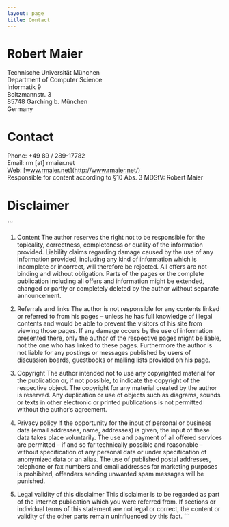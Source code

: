 ```yaml
---
layout: page
title: Contact
---
```


# Robert Maier
Technische Universität München<br>
Department of Computer Science<br>
Informatik 9<br>
Boltzmannstr. 3<br>
85748 Garching b. München<br>
Germany

# Contact
Phone: +49 89 / 289-17782<br>
Email: rm [at] rmaier.net<br>
Web: [www.rmaier.net](http://www.rmaier.net/)<br>
Responsible for content according to §10 Abs. 3 MDStV: Robert Maier

# Disclaimer
´´´
1. Content
The author reserves the right not to be responsible for the topicality, correctness, completeness or quality of the information provided. Liability claims regarding damage caused by the use of any information provided, including any kind of information which is incomplete or incorrect, will therefore be rejected.
All offers are not-binding and without obligation. Parts of the pages or the complete publication including all offers and information might be extended, changed or partly or completely deleted by the author without separate announcement.

2. Referrals and links
The author is not responsible for any contents linked or referred to from his pages – unless he has full knowledge of illegal contents and would be able to prevent the visitors of his site from viewing those pages. If any damage occurs by the use of information presented there, only the author of the respective pages might be liable, not the one who has linked to these pages. Furthermore the author is not liable for any postings or messages published by users of discussion boards, guestbooks or mailing lists provided on his page.

3. Copyright
The author intended not to use any copyrighted material for the publication or, if not possible, to indicate the copyright of the respective object.
The copyright for any material created by the author is reserved. Any duplication or use of objects such as diagrams, sounds or texts in other electronic or printed publications is not permitted without the author’s agreement.

4. Privacy policy
If the opportunity for the input of personal or business data (email addresses, name, addresses) is given, the input of these data takes place voluntarily. The use and payment of all offered services are permitted – if and so far technically possible and reasonable – without specification of any personal data or under specification of anonymized data or an alias. The use of published postal addresses, telephone or fax numbers and email addresses for marketing purposes is prohibited, offenders sending unwanted spam messages will be punished.

5. Legal validity of this disclaimer
This disclaimer is to be regarded as part of the internet publication which you were referred from. If sections or individual terms of this statement are not legal or correct, the content or validity of the other parts remain uninfluenced by this fact.
´´´